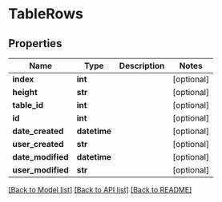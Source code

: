 # TableRows

## Properties
Name | Type | Description | Notes
------------ | ------------- | ------------- | -------------
**index** | **int** |  | [optional] 
**height** | **str** |  | [optional] 
**table_id** | **int** |  | [optional] 
**id** | **int** |  | [optional] 
**date_created** | **datetime** |  | [optional] 
**user_created** | **str** |  | [optional] 
**date_modified** | **datetime** |  | [optional] 
**user_modified** | **str** |  | [optional] 

[[Back to Model list]](../README.md#documentation-for-models) [[Back to API list]](../README.md#documentation-for-api-endpoints) [[Back to README]](../README.md)


